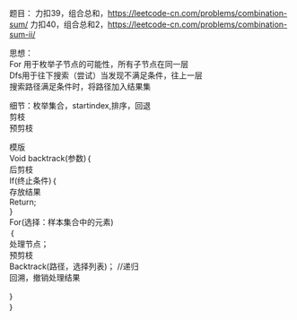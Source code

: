 题目：
力扣39，组合总和，https://leetcode-cn.com/problems/combination-sum/
力扣40，组合总和2，https://leetcode-cn.com/problems/combination-sum-ii/

思想：  
For 用于枚举子节点的可能性，所有子节点在同一层  
Dfs用于往下搜索（尝试）当发现不满足条件，往上一层  
搜索路径满足条件时，将路径加入结果集  

细节：枚举集合，startindex,排序，回退  
剪枝  
预剪枝   


模版  
Void backtrack(参数)｛  
后剪枝  
If(终止条件)｛  
存放结果  
Return;  
}  
For(选择：样本集合中的元素)  
｛  
	处理节点；  
	预剪枝  
	Backtrack(路径，选择列表)；	//递归  
	回溯，撤销处理结果  

｝  
｝  
